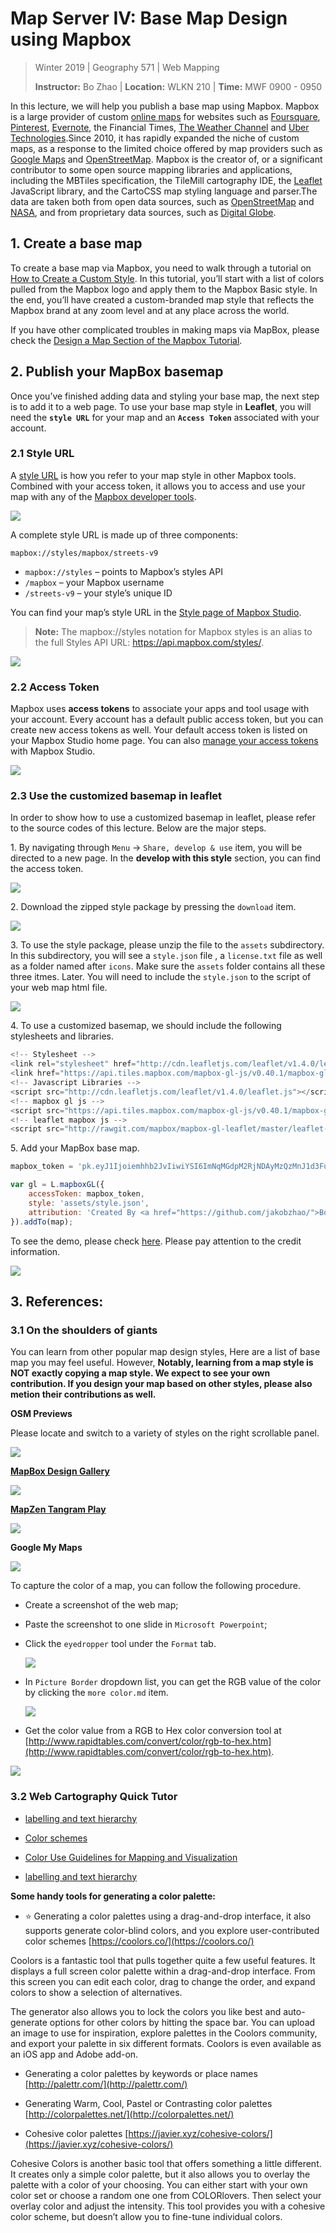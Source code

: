# Map Server IV: Base Map Design using Mapbox

> Winter 2019 | Geography 571 | Web Mapping
>
> **Instructor:** Bo Zhao | **Location:** WLKN 210 | **Time:** MWF 0900 - 0950


In this lecture, we will help you publish a base map using Mapbox. Mapbox is a large provider of custom [online maps](https://en.wikipedia.org/wiki/Online_maps) for websites such as [Foursquare](https://en.wikipedia.org/wiki/Foursquare), [Pinterest](https://en.wikipedia.org/wiki/Pinterest), [Evernote](https://en.wikipedia.org/wiki/Evernote), the Financial Times, [The Weather Channel](https://en.wikipedia.org/wiki/The_Weather_Channel) and [Uber Technologies](https://en.wikipedia.org/wiki/Uber_Technologies).Since 2010, it has rapidly expanded the niche of custom maps, as a response to the limited choice offered by map providers such as [Google Maps](https://en.wikipedia.org/wiki/Google_Maps) and [OpenStreetMap](https://en.wikipedia.org/wiki/OpenStreetMap). Mapbox is the creator of, or a significant contributor to some open source mapping libraries and applications, including the MBTiles specification, the TileMill cartography IDE, the [Leaflet](https://en.wikipedia.org/wiki/Leaflet_(software)) JavaScript library, and the CartoCSS map styling language and parser.The data are taken both from open data sources, such as [OpenStreetMap](https://en.wikipedia.org/wiki/OpenStreetMap) and [NASA](https://en.wikipedia.org/wiki/NASA), and from proprietary data sources, such as [Digital Globe](https://en.wikipedia.org/wiki/DigitalGlobe).

## 1. Create a base map

To create a base map via Mapbox, you need to walk through a tutorial on [How to Create a Custom Style](https://www.mapbox.com/help/create-a-custom-style/). In this tutorial, you’ll start with a list of colors pulled from the Mapbox logo and apply them to the Mapbox Basic style. In the end, you’ll have created a custom-branded map style that reflects the Mapbox brand at any zoom level and at any place across the world.

If you have other complicated troubles in making maps via MapBox, please check the [Design a Map Section of the Mapbox Tutorial](https://www.mapbox.com/help/#design-a-map).

## 2. Publish your MapBox basemap

Once you’ve finished adding data and styling your base map, the next step is to add it to a web page. To use your base map style in **Leaflet**, you will need the **`style URL`** for your map and an **`Access Token`** associated with your account.

### 2.1 Style URL


A [style URL](https://www.mapbox.com/help/define-style-url/) is how you refer to your map style in other Mapbox tools. Combined with your access token, it allows you to access and use your map with any of the [Mapbox developer tools](https://www.mapbox.com/developers).

![](img/style-url.gif)

A complete style URL is made up of three components:

```
mapbox://styles/mapbox/streets-v9
```

- `mapbox://styles` – points to Mapbox’s styles API
- `/mapbox` – your Mapbox username
- `/streets-v9` – your style’s unique ID

You can find your map’s style URL in the [Style page of Mapbox Studio](https://www.mapbox.com/studio/styles).

>**Note:** The mapbox://styles notation for Mapbox styles is an alias to the full Styles API URL: https://api.mapbox.com/styles/.

![](img/mapbox-style-share.png)

### 2.2 Access Token

Mapbox uses **access tokens** to associate your apps and tool usage with your account. Every account has a default public access token, but you can create new access tokens as well. Your default access token is listed on your Mapbox Studio home page. You can also [manage your access tokens](https://www.mapbox.com/studio/account/tokens/) with Mapbox Studio.

![](img/mapbox-token.png)


### 2.3 Use the customized basemap in leaflet

In order to show how to use a customized basemap in leaflet, please refer to the source codes of this lecture. Below are the major steps.

1\. By navigating through `Menu` -> `Share, develop & use` item, you will be directed to a new page. In the **develop with this style** section, you can find the access token.

![](img/mapbox-menu.png)

2\. Download the zipped style package by pressing the `download` item.

![](img/mapbox-download.png)

3\. To use the style package, please unzip the file to the `assets` subdirectory. In this subdirectory, you will see a `style.json` file , a `license.txt` file as well as a folder named after `icons`. Make sure the `assets` folder contains all these three itmes. Later. You will need to include the `style.json` to the script of your web map html file.

![](img/files.png)

4\. To use a customized basemap, we should include the following stylesheets and libraries.

```javascript
<!-- Stylesheet -->
<link rel="stylesheet" href="http://cdn.leafletjs.com/leaflet/v1.4.0/leaflet.css"/>
<link href="https://api.tiles.mapbox.com/mapbox-gl-js/v0.40.1/mapbox-gl.css" rel='stylesheet'/>
<!-- Javascript Libraries -->
<script src="http://cdn.leafletjs.com/leaflet/v1.4.0/leaflet.js"></script>
<!-- mapbox gl js -->
<script src="https://api.tiles.mapbox.com/mapbox-gl-js/v0.40.1/mapbox-gl.js"></script>
<!-- leaflet mapbox js -->
<script src="http://rawgit.com/mapbox/mapbox-gl-leaflet/master/leaflet-mapbox-gl.js"></script>
```

5\. Add your MapBox base map.

```javascript
mapbox_token = 'pk.eyJ1Ijoiemhhb2JvIiwiYSI6ImNqMGdpM2RjNDAyMzQzMnJ1d3FuZmF0NnQifQ.yoQP0NDS5F8ePKjaS3EJgQ';

var gl = L.mapboxGL({
    accessToken: mapbox_token,
    style: 'assets/style.json',
    attribution: 'Created By <a href="https://github.com/jakobzhao/">Bo Zhao</a> based on the <a href="assets/license.txt">Mapbox basic style</a>'
}).addTo(map);
```

To see the demo, please check [here](http://jakobzhao.github.io/geog371/lectures/lec13/). Please pay attention to the credit information.

![](img/customized-style-brown.png)

## 3. References:

### 3.1 On the shoulders of giants

You can learn from other popular map design styles, Here are a list of base map you may feel useful. However, **Notably, learning from a map style is NOT exactly copying a map style. We expect to see your own contribution. If you design your map based on other styles, please also metion their contributions as well.**

**OSM Previews**

Please locate and switch to a variety of styles on the right scrollable panel.

![](img/osm_preview.png)

[**MapBox Design Gallery**](https://www.mapbox.com/gallery/)

![](img/mapbox.png)

**[MapZen Tangram Play](https://mapzen.com/tangram/play/)**

![](img/mapzen.png)

**Google My Maps**

![](img/google-my-maps.png)

To capture the color of a map, you can follow the following procedure.

- Create a screenshot of the web map;

- Paste the screenshot to one slide in `Microsoft Powerpoint`;

- Click the `eyedropper` tool under the `Format` tab.

  ![](img/ppt.png)

- In `Picture Border` dropdown list, you can get the RGB value of the color by clicking the `more color.md` item.

  ![](img/color.png)

- Get the color value from a RGB to Hex color conversion tool at [http://www.rapidtables.com/convert/color/rgb-to-hex.htm](http://www.rapidtables.com/convert/color/rgb-to-hex.htm).

![](img/RGB_to_Hex_color_converter.png)


### 3.2 Web Cartography Quick Tutor

- [labelling and text hierarchy](http://axismaps.github.io/thematic-cartography/articles/labeling.html)
- [Color schemes](http://axismaps.github.io/thematic-cartography/articles/color_schemes.html)
- [Color Use Guidelines for Mapping and Visualization](https://web.natur.cuni.cz/~langhamr/lectures/vtfg1/mapinfo_2/barvy/colors.html#overview)

- [labelling and text hierarchy](http://axismaps.github.io/thematic-cartography/articles/labeling.html)

**Some handy tools for generating a color palette:**

- :star: Generating a color palettes using a drag-and-drop interface, it also supports generate color-blind colors, and you explore user-contributed color schemes [https://coolors.co/](https://coolors.co/)

Coolors is a fantastic tool that pulls together quite a few useful features. It displays a full screen color palette within a drag-and-drop interface. From this screen you can edit each color, drag to change the order, and expand colors to show a selection of alternatives.

The generator also allows you to lock the colors you like best and auto-generate options for other colors by hitting the space bar. You can upload an image to use for inspiration, explore palettes in the Coolors community, and export your palette in six different formats. Coolors is even available as an iOS app and Adobe add-on.

- Generating a color palettes by keywords or place names [http://palettr.com/](http://palettr.com/)

- Generating Warm, Cool, Pastel or Contrasting color palettes [http://colorpalettes.net/](http://colorpalettes.net/)

- Cohesive color palettes [https://javier.xyz/cohesive-colors/](https://javier.xyz/cohesive-colors/)

Cohesive Colors is another basic tool that offers something a little different. It creates only a simple color palette, but it also allows you to overlay the palette with a color of your choosing.
You can either start with your own color set or choose a random one one from COLORlovers. Then select your overlay color and adjust the intensity. This tool provides you with a cohesive color scheme, but doesn’t allow you to fine-tune individual colors.

